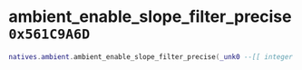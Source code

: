 # ambient_enable_slope_filter_precise `0x561C9A6D`

```lua
natives.ambient.ambient_enable_slope_filter_precise(_unk0 --[[ integer ]])
```
